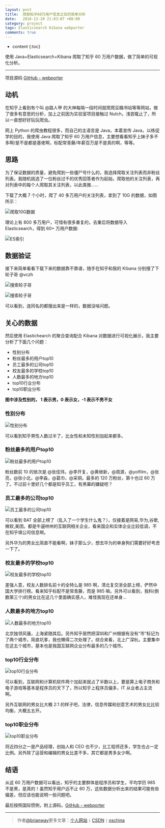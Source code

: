 ```yaml
---
layout: post
title:  爬取知乎60万用户信息之后的简单分析
date:   2016-12-20 21:03:07 +08:00
category: project
tags: Elasticsearch Kibana webporter
comments: true
---
```


* content
{:toc}

使用 Java+Elasticsearch+Kibana 爬取了知乎 60 万用户数据，做了简单的可视化分析。







---

项目源码 [GitHub - webporter](https://github.com/brianway/webporter)

## 动机

在知乎上看到有个叫 @路人甲 的大神每隔一段时间就爬爬豆瓣/B站等等网站，做了很多有意思的分析，加上之前因为实验室项目接触过 Nutch，浅尝辄止了，所以一直想好好玩玩爬虫。

网上 Python 的爬虫教程很多，而自己的主语言是 Java，本着宣传 Java，以练促学的目的，我使用 Java 爬取了知乎 60 万用户信息，主要想看看知乎上妹子多不多啊/是不是都是基佬啊，标配常青藤/年薪百万是不是真的啊，等等。


## 思路

为了保证数据的质量，避免爬到一些僵尸号什么的，我选择爬取关注列表而非粉丝列表。我随机挑选了一位粉丝过千的优秀回答者作为起始，爬取他的关注列表，再对列表中的每个人爬取其关注列表，以此类推……


下载了大概 7 个小时，爬了 40 多万用户的关注列表，拿到了 10G 的数据，如图所示：

![爬取10G数据](http://7xph6d.com1.z0.glb.clouddn.com/webporter_%E7%9F%A5%E4%B9%8E-%E4%B8%8B%E8%BD%BD%E7%9A%84%E7%9F%A5%E4%B9%8E%E7%94%A8%E6%88%B7%E6%95%B0%E6%8D%AE%E9%87%8F.png)

理论上有 800 多万用户，可惜有很多重复的，去重后将数据导入 Elasticsearch，得到 60+ 万用户数据:

![ES索引](http://7xph6d.com1.z0.glb.clouddn.com/webporter_%E7%9F%A5%E4%B9%8E-%E7%94%A8%E6%88%B7%E6%95%B0%E6%8D%AE%E5%9C%A8ES%E7%B4%A2%E5%BC%95%E7%8A%B6%E6%80%81.jpg)

## 数据验证

接下来简单看看下载下来的数据靠不靠谱，随手在知乎和我的 Kibana 分别搜了下轮子哥 @vczh

![搜索轮子哥](http://7xph6d.com1.z0.glb.clouddn.com/webporter_%E7%9F%A5%E4%B9%8E-%E6%90%9C%E7%B4%A2%E8%BD%AE%E5%AD%90%E5%93%A5.png)

![搜索轮子哥](http://7xph6d.com1.z0.glb.clouddn.com/webporter_%E7%9F%A5%E4%B9%8E-kibana%E6%90%9C%E7%B4%A2%E8%BD%AE%E5%AD%90%E5%93%A5.png)

可以看到，连同名的都搜出来是一样的，数据没啥问题。

## 关心的数据

然后使用 Elastichearch 的聚合查询配合 Kibana 对数据进行可视化展示，我主要分析了下面几个问题：

- 性别分布
- 粉丝最多的用户top10
- 员工最多的公司top10
- 校友最多的学校top10
- 人数最多的地方top10
- top10行业分布
- top10职业分布

**图中涉及性别的， 1 表示男，0 表示女，-1 表示不男不女**

### 性别分布

![性别分布](http://7xph6d.com1.z0.glb.clouddn.com/webporter_%E7%9F%A5%E4%B9%8E-%E6%80%A7%E5%88%AB%E5%88%86%E5%B8%83.png)

可以看到知乎男性人数过半了，比女性和未知性别加起来都多。

### 粉丝最多的用户top10

![粉丝最多的用户top10](http://7xph6d.com1.z0.glb.clouddn.com/webporter_%E7%9F%A5%E4%B9%8E-%E7%B2%89%E4%B8%9D%E6%9C%80%E5%A4%9A%E7%9A%84%E7%94%A8%E6%88%B7top10.png)

粉丝数前 10 的依次是 @张佳玮，@李开复，@黄继新，@周源，@yolfilm，@张亮，@张小北，@李淼，@葛巾，@采铜。最多的 120 万粉丝，第十也过 60 万了。不过前十里好几个都是知乎员工，有黑幕的嫌疑吧？


### 员工最多的公司top10

![员工最多的公司top10](http://7xph6d.com1.z0.glb.clouddn.com/webporter_%E7%9F%A5%E4%B9%8E-%E5%91%98%E5%B7%A5%E6%9C%80%E5%A4%9A%E7%9A%84%E5%85%AC%E5%8F%B8top10.png)

可以看到 BAT 全部上榜了（乱入了一个学生什么鬼？），仅接着是网易,华为,谷歌,微软,美团。都是牛逼哄哄的互联网相关企业，看来国企和实体企业比较低调，不在知乎填公司信息啊。

另外华为的男女比简直不能看啊，妹子那么少，想去华为的单身狗们需要好好考虑一下了。


### 校友最多的学校top10

![校友最多的学校top10](http://7xph6d.com1.z0.glb.clouddn.com/webporter_%E7%9F%A5%E4%B9%8E-%E6%A0%A1%E5%8F%8B%E6%9C%80%E5%A4%9A%E7%9A%84%E5%AD%A6%E6%A0%A1top10.png)

差强人意，校友人数排名前十的全特么是 985 啊，清北复交浙全部上榜，俨然中国大学排行榜。看来知乎标配不是常青藤，而是 985 嘛。另外可以看到，我科(倒数第三个)的男女比在这几个里面确实感人，难怪我现在还单身...


### 人数最多的地方top10

![人数最多的地方top10](http://7xph6d.com1.z0.glb.clouddn.com/webporter_%E7%9F%A5%E4%B9%8E-%E4%BA%BA%E6%95%B0%E6%9C%80%E5%A4%9A%E7%9A%84%E5%9C%B0%E6%96%B9top10.png)

北京独领风骚，上海紧随其后。另外知乎居然把深圳和广州根据有没有“市”标记为了两个城市，简直坑爹，我也懒得二次处理了。综合来看，北上广深杭，主要集中在这五个城市，基本也是我国互联网企业分布最多的几个城市。

### top10行业分布

![top10行业分布](http://7xph6d.com1.z0.glb.clouddn.com/webporter_%E7%9F%A5%E4%B9%8E-top10%E8%A1%8C%E4%B8%9A%E5%88%86%E5%B8%83.png)

可以看到，互联网和计算机软件两个加起来就占了半数以上，要是算上电子商务和电子游戏等基本是程序员的天下了，所以知乎上程序员偏多，IT 从业者占主流啊。

另外互联网的男女比大概 2:1 的样子吧，法律，信息传媒和创意艺术的男女比比较均衡，大概五五开。


### top10职业分布

![top10职业分布](http://7xph6d.com1.z0.glb.clouddn.com/webporter_%E7%9F%A5%E4%B9%8E-top10%E8%81%8C%E4%B8%9A%E5%88%86%E5%B8%83.png)

将近四分之一是产品经理，创始人和 CEO 也不少，比工程师还多，学生也占一定比例。另外除了运营和编辑的男女比差不多，其它都是男多女少啊。

## 结语

从这 60 万用户数据可以看出，知乎的主要群体是程序员和学生，平均学历 985 不是黑，是真的！虽然知乎用户远不止 60 万，这些数据分析出来的结果可能有些偏差，但应该也能说明一些问题吧。

最后按照国际惯例，附上源码，[GitHub - webporter](https://github.com/brianway/webporter)



----

> 作者[@brianway](http://brianway.github.io/)更多文章：[个人网站](http://brianway.github.io/) `|` [CSDN](http://blog.csdn.net/h3243212/) `|` [oschina](http://my.oschina.net/brianway)
